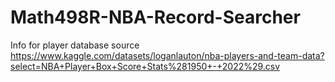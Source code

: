 # Math498R-NBA-Record-Searcher

Info for player database source
https://www.kaggle.com/datasets/loganlauton/nba-players-and-team-data?select=NBA+Player+Box+Score+Stats%281950+-+2022%29.csv
